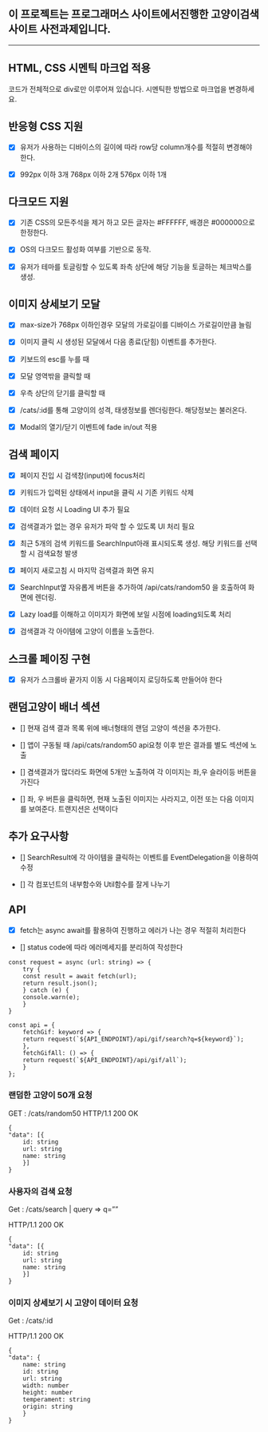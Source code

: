 ## 이 프로젝트는 프로그래머스 사이트에서진행한 고양이검색사이트 사전과제입니다.

---

## HTML, CSS 시멘틱 마크업 적용

코드가 전체적으로 div로만 이루어져 있습니다. 시멘틱한 방법으로 마크업을 변경하세요.

## 반응형 CSS 지원

- [x] 유저가 사용하는 디바이스의 길이에 따라 row당 column개수를 적절히 변경해야 한다.

- [x] 992px 이하 3개 768px 이하 2개 576px 이하 1개

## 다크모드 지원

- [x] 기존 CSS의 모든주석을 제거 하고 모든 글자는 #FFFFFF, 배경은 #000000으로 한정한다.

- [x] OS의 다크모드 활성화 여부를 기반으로 동작.

- [x] 유저가 테마를 토글링할 수 있도록 좌측 상단에 해당 기능을 토글하는 체크박스를 생성.

## 이미지 상세보기 모달

- [x] max-size가 768px 이하인경우 모달의 가로길이를 디바이스 가로길이만큼 늘림

- [x] 이미지 클릭 시 생성된 모달에서 다음 종료(닫힘) 이벤트를 추가한다.

- [x] 키보드의 esc를 누를 때

- [x] 모달 영역밖을 클릭할 때

- [x] 우측 상단의 닫기를 클릭할 때

- [x] /cats/:id를 통해 고양이의 성격, 태생정보를 렌더링한다. 해당정보는 불러온다.

- [x] Modal의 열기/닫기 이벤트에 fade in/out 적용

## 검색 페이지

- [x] 페이지 진입 시 검색창(input)에 focus처리

- [x] 키워드가 입력된 상태에서 input을 클릭 시 기존 키워드 삭제

- [x] 데이터 요청 시 Loading UI 추가 필요

- [x] 검색결과가 없는 경우 유저가 파악 할 수 있도록 UI 처리 필요

- [x] 최근 5개의 검색 키워드를 SearchInput아래 표시되도록 생성. 해당 키워드를 선택할 시 검색요청 발생

- [x] 페이지 새로고침 시 마지막 검색결과 화면 유지

- [x] SearchInput옆 자유롭게 버튼을 추가하여 /api/cats/random50 을 호출하여 화면에 렌더링.

- [x] Lazy load를 이해하고 이미지가 화면에 보일 시점에 loading되도록 처리

- [x] 검색결과 각 아이템에 고양이 이름을 노출한다.

## 스크롤 페이징 구현

- [x] 유저가 스크롤바 끝가지 이동 시 다음페이지 로딩하도록 만들어야 한다

## 랜덤고양이 배너 섹션

- [] 현재 검색 결과 목록 위에 배너형태의 랜덤 고양이 섹션을 추가한다.

- [] 앱이 구동될 때 /api/cats/random50 api요청 이후 받은 결과를 별도 섹션에 노출

- [] 겸색결과가 많더라도 화면에 5개만 노출하여 각 이미지는 좌,우 슬라이등 버튼을 가진다

- [] 좌, 우 버튼을 클릭하면, 현재 노출된 이미지는 사라지고, 이전 또는 다음 이미지를 보여준다. 트랜지션은 선택이다

## 추가 요구사항

- [] SearchResult에 각 아이템을 클릭하는 이벤트를 EventDelegation을 이용하여 수정

- [] 각 컴포넌트의 내부함수와 Util함수를 잘게 나누기

## API

- [x] fetch는 async await를 활용하여 진행하고 에러가 나는 경우 적절히 처리한다

- [] status code에 따라 에러메세지를 분리하여 작성한다

```
const request = async (url: string) => {
    try {
    const result = await fetch(url);
    return result.json();
    } catch (e) {
    console.warn(e);
    }
}

const api = {
    fetchGif: keyword => {
    return request(`${API_ENDPOINT}/api/gif/search?q=${keyword}`);
    },
    fetchGifAll: () => {
    return request(`${API_ENDPOINT}/api/gif/all`);
    }
};
```

### 랜덤한 고양이 50개 요청

GET : /cats/random50
HTTP/1.1 200 OK

```
{
"data": [{
    id: string
    url: string
    name: string
    }]
}
```

### 사용자의 검색 요청

Get : /cats/search | query ⇒ q=””

HTTP/1.1 200 OK

```
{
"data": [{
    id: string
    url: string
    name: string
    }]
}
```

### 이미지 상세보기 시 고양이 데이터 요청

Get : /cats/:id

HTTP/1.1 200 OK

```
{
"data": {
    name: string
    id: string
    url: string
    width: number
    height: number
    temperament: string
    origin: string
    }
}
```
